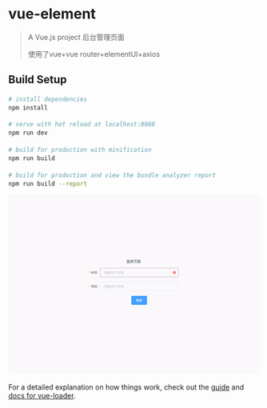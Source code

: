# vue-element

> A Vue.js project 后台管理页面  
>
> 使用了vue+vue router+elementUI+axios

## Build Setup

``` bash
# install dependencies
npm install

# serve with hot reload at localhost:8080
npm run dev

# build for production with minification
npm run build

# build for production and view the bundle analyzer report
npm run build --report
```

![](https://raw.githubusercontent.com/mozzieMIUMIU/vue-element-echart/master/src/assets/demo.gif)

For a detailed explanation on how things work, check out the [guide](http://vuejs-templates.github.io/webpack/) and [docs for vue-loader](http://vuejs.github.io/vue-loader).
